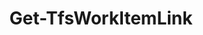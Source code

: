 ﻿---
title: Get-TfsWorkItemLink
breadcrumbs: [ "WorkItem", "Linking" ]
parent: "WorkItem.Linking"
description: "Gets the links in a work item. "
remarks: 
parameterSets: 
  "_All_": [  ] 
  "__AllParameterSets": 
parameters: 
inputs: 
outputs: 
notes: 
relatedLinks: 
  - text: "Online Version:" 
    uri: "https://tfscmdlets.dev/docs/cmdlets/WorkItem/Linking/Get-TfsWorkItemLink"
aliases: 
examples: 
---

